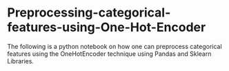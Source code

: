 # Preprocessing-categorical-features-using-One-Hot-Encoder
The following is a python notebook on how one can preprocess categorical features using the OneHotEncoder technique using Pandas and Sklearn Libraries.
